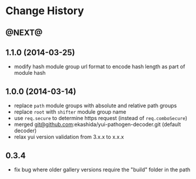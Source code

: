 Change History
==============

@NEXT@
------


1.1.0 (2014-03-25)
------------------

- modify hash module group url format to encode hash length as part of module hash


1.0.0 (2014-03-14)
------------------

- replace `path` module groups with absolute and relative path groups
- replace `root` with `shifter` module group name
- use `req.secure` to determine https request (instead of `req.comboSecure`)
- merged git@github.com:ekashida/yui-pathogen-decoder.git (default decoder)
- relax yui version validation from 3.x.x to x.x.x

0.3.4
------

- fix bug where older gallery versions require the "build" folder in the path
